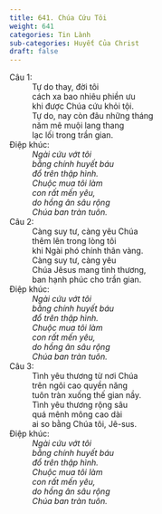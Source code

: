```yaml
---
title: 641. Chúa Cứu Tôi
weight: 641
categories: Tin Lành
sub-categories: Huyết Của Christ
draft: false
---
```

<dl><dt>Câu 1:</dt><dd data-verse="1">Tự do thay, đời tôi <br/>cách xa bao nhiêu phiền ưu <br/>khi được Chúa cứu khỏi tội. <br/>Tự do, nay còn đâu những tháng <br/>năm mê muội lang thang <br/>lạc lối trong trần gian. </dd><dt>Điệp khúc:</dt><dd data-chorus="1"><em>Ngài cứu vớt tôi <br/>bằng chính huyết báu <br/>đổ trên thập hình. <br/>Chuộc mua tôi làm <br/>con rất mến yêu, <br/>do hồng ân sâu rộng <br/>Chúa ban tràn tuôn. </em></dd><dt>Câu 2:</dt><dd data-verse="2">Càng suy tư, càng yêu Chúa <br/>thêm lên trong lòng tôi <br/>khi Ngài phó chính thân vàng. <br/>Càng suy tư, càng yêu <br/>Chúa Jêsus mang tình thương, <br/>ban hạnh phúc cho trần gian. </dd><dt>Điệp khúc:</dt><dd data-chorus="1"><em>Ngài cứu vớt tôi <br/>bằng chính huyết báu <br/>đổ trên thập hình. <br/>Chuộc mua tôi làm <br/>con rất mến yêu, <br/>do hồng ân sâu rộng <br/>Chúa ban tràn tuôn. </em></dd><dt>Câu 3:</dt><dd data-verse="3">Tình yêu thương từ nơi Chúa <br/>trên ngôi cao quyền năng <br/>tuôn tràn xuống thế gian nầy. <br/>Tình yêu thương rộng sâu <br/>quá mênh mông cao dài <br/>ai so bằng Chúa tôi, Jê-sus. </dd><dt>Điệp khúc:</dt><dd data-chorus="1"><em>Ngài cứu vớt tôi <br/>bằng chính huyết báu <br/>đổ trên thập hình. <br/>Chuộc mua tôi làm <br/>con rất mến yêu, <br/>do hồng ân sâu rộng <br/>Chúa ban tràn tuôn. </em></dd></dl>